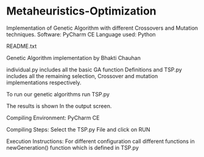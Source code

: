 # Metaheuristics-Optimization
Implementation of Genetic Algorithm with different Crossovers and Mutation techniques.  Software: PyCharm CE Language used: Python

README.txt




Genetic Algorithm implementation by Bhakti Chauhan



individual.py includes all the basic GA function Definitions and TSP.py includes all the remaining selection, Crossover and mutation implementations respectively.









To run our genetic algorithms run TSP.py





The results is shown In the output screen.

Compiling Environment:
PyCharm CE

Compiling Steps:
Select the TSP.py File and click on RUN

Execution Instructions:
For different configuration call different functions in newGeneration() function which is defined in TSP.py


